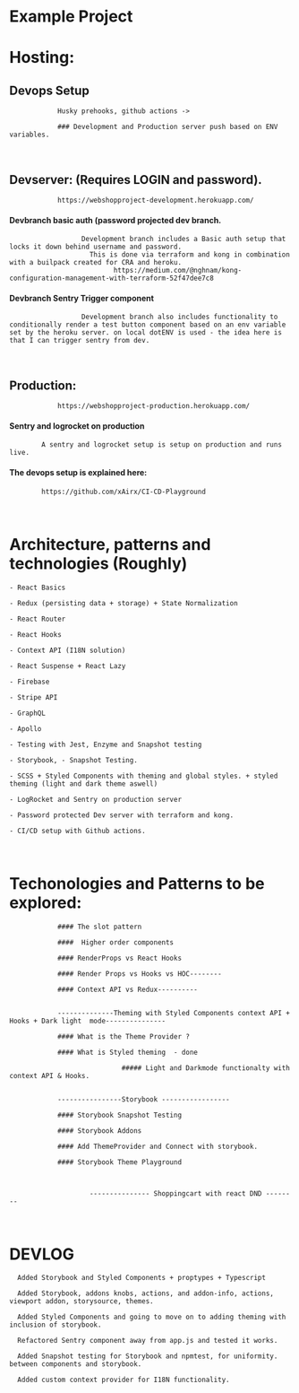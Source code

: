 # Example Project


# Hosting:

## Devops Setup

                Husky prehooks, github actions ->

                ### Development and Production server push based on ENV variables.
                
                
&nbsp;
&nbsp;
&nbsp;
&nbsp;
&nbsp;
&nbsp;
&nbsp;
&nbsp;                

## Devserver: (Requires LOGIN and password).

                https://webshopproject-development.herokuapp.com/


#### Devbranch basic auth (password projected dev branch.

                      Development branch includes a Basic auth setup that locks it down behind username and password.
                        This is done via terraform and kong in combination with a builpack created for CRA and heroku.
                              https://medium.com/@nghnam/kong-configuration-management-with-terraform-52f47dee7c8



#### Devbranch Sentry Trigger component

                      Development branch also includes functionality to conditionally render a test button component based on an env variable set by the heroku server. on local dotENV is used - the idea here is that I can trigger sentry from dev.
&nbsp;
&nbsp;
&nbsp;
&nbsp;
&nbsp;
&nbsp;
&nbsp;
&nbsp;
## Production:

                https://webshopproject-production.herokuapp.com/


#### Sentry and logrocket on production

            A sentry and logrocket setup is setup on production and runs live.
            

#### The devops setup is explained here:

            https://github.com/xAirx/CI-CD-Playground



&nbsp;
&nbsp;
&nbsp;
&nbsp;
&nbsp;
&nbsp;
&nbsp;
&nbsp;

# Architecture, patterns and technologies (Roughly)

    - React Basics
    
    - Redux (persisting data + storage) + State Normalization  

    - React Router

    - React Hooks

    - Context API (I18N solution)

    - React Suspense + React Lazy

    - Firebase

    - Stripe API

    - GraphQL

    - Apollo
    
    - Testing with Jest, Enzyme and Snapshot testing
    
    - Storybook, - Snapshot Testing.
    
    - SCSS + Styled Components with theming and global styles. + styled theming (light and dark theme aswell)
        
    - LogRocket and Sentry on production server
    
    - Password protected Dev server with terraform and kong.
    
    - CI/CD setup with Github actions. 
    
&nbsp;
&nbsp;
&nbsp;
&nbsp;
&nbsp;
&nbsp;
&nbsp;
&nbsp;


# Techonologies and Patterns to be explored:


				#### The slot pattern

				####  Higher order components
			
				#### RenderProps vs React Hooks 

				#### Render Props vs Hooks vs HOC-------- 

				#### Context API vs Redux----------
                        
                        
				--------------Theming with Styled Components context API + Hooks + Dark light  mode---------------

				#### What is the Theme Provider ?

				#### What is Styled theming  - done
                              
                                ##### Light and Darkmode functionalty with context API & Hooks.
                           

				----------------Storybook -----------------

				#### Storybook Snapshot Testing

				#### Storybook Addons

				#### Add ThemeProvider and Connect with storybook.

				#### Storybook Theme Playground
                        
                        
                        
                        --------------- Shoppingcart with react DND --------



&nbsp;
&nbsp;


# DEVLOG

      Added Storybook and Styled Components + proptypes + Typescript

      Added Storybook, addons knobs, actions, and addon-info, actions, viewport addon, storysource, themes.

      Added Styled Components and going to move on to adding theming with inclusion of storybook.

      Refactored Sentry component away from app.js and tested it works.

      Added Snapshot testing for Storybook and npmtest, for uniformity. between components and storybook.
      
      Added custom context provider for I18N functionality.
      
      
